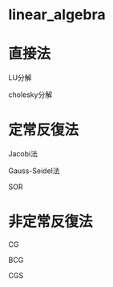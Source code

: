 # linear_algebra

# 直接法

LU分解

cholesky分解

# 定常反復法

Jacobi法

Gauss-Seidel法

SOR

# 非定常反復法

CG

BCG

CGS
